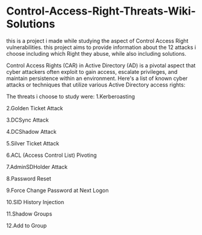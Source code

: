 # Control-Access-Right-Threats-Wiki-Solutions
this is a project i made while studying the aspect of Control Access Right vulnerabilities.
this project aims to provide information about the 12 attacks i choose including which Right they abuse, while also including solutions. 

Control Access Rights (CAR) 
in Active Directory (AD) is a pivotal aspect that cyber attackers often exploit to gain access, escalate privileges, and maintain persistence within an environment. Here's a list of known cyber attacks or techniques that utilize various Active Directory access rights:

The threats i choose to study were:
1.Kerberoasting

2.Golden Ticket Attack

3.DCSync Attack

4.DCShadow Attack

5.Silver Ticket Attack

6.ACL (Access Control List) Pivoting

7.AdminSDHolder Attack

8.Password Reset

9.Force Change Password at Next Logon

10.SID History Injection

11.Shadow Groups

12.Add to Group
